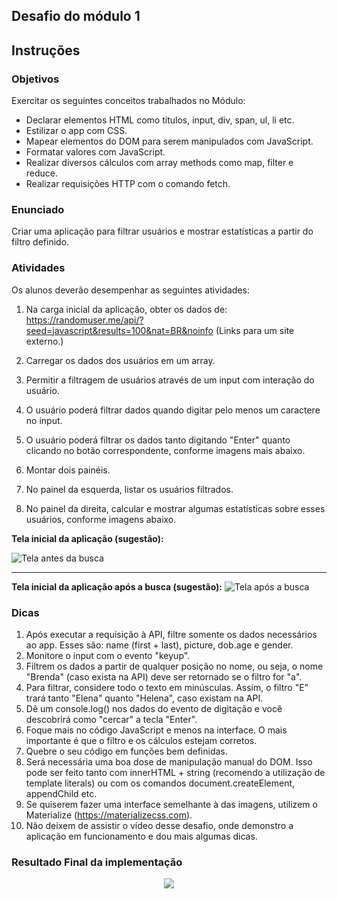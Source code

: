 ## Desafio do módulo 1

## Instruções

### Objetivos

Exercitar os seguintes conceitos trabalhados no Módulo:

- Declarar elementos HTML como títulos, input, div, span, ul, li etc.
- Estilizar o app com CSS.
- Mapear elementos do DOM para serem manipulados com JavaScript.
- Formatar valores com JavaScript.
- Realizar diversos cálculos com array methods como map, filter e reduce.
- Realizar requisições HTTP com o comando fetch.

### Enunciado

Criar uma aplicação para filtrar usuários e mostrar estatísticas a partir do filtro definido.

### Atividades

Os alunos deverão desempenhar as seguintes atividades:

1. Na carga inicial da aplicação, obter os dados de: https://randomuser.me/api/?seed=javascript&results=100&nat=BR&noinfo (Links para um site externo.)

2. Carregar os dados dos usuários em um array.

3. Permitir a filtragem de usuários através de um input com interação do usuário.

4. O usuário poderá filtrar dados quando digitar pelo menos um caractere no input.
5. O usuário poderá filtrar os dados tanto digitando "Enter" quanto clicando no botão correspondente, conforme imagens mais abaixo.

6. Montar dois painéis.

7. No painel da esquerda, listar os usuários filtrados.

8. No painel da direita, calcular e mostrar algumas estatísticas sobre esses usuários, conforme 
imagens abaixo.

**Tela inicial da aplicação (sugestão):**

![Tela antes da busca](/assets/tela_inicio_d1.png)

<hr />

**Tela inicial da aplicação após a busca (sugestão):**
![Tela após a busca](/assets/tela_busca_d1.png)

### Dicas

1. Após executar a requisição à API, filtre somente os dados necessários ao app. Esses são: name (first + last), picture, dob.age e gender.
2. Monitore o input com o evento "keyup".
3. Filtrem os dados a partir de qualquer posição no nome, ou seja, o nome "Brenda" (caso exista na API) deve ser retornado se o filtro for "a".
4. Para filtrar, considere todo o texto em minúsculas. Assim, o filtro "E" trará tanto "Elena" quanto "Helena", caso existam na API.
5. Dê um console.log() nos dados do evento de digitação e você descobrirá como "cercar" a tecla "Enter".
6. Foque mais no código JavaScript e menos na interface. O mais importante é que o filtro e os cálculos estejam corretos.
7. Quebre o seu código em funções bem definidas.
8. Será necessária uma boa dose de manipulação manual do DOM. Isso pode ser feito tanto com innerHTML + string (recomendo a utilização de template literals) ou com os comandos document.createElement, appendChild etc.
9. Se quiserem fazer uma interface semelhante à das imagens, utilizem o Materialize (https://materializecss.com).
10. Não deixem de assistir o vídeo desse desafio, onde demonstro a aplicação em funcionamento e dou mais algumas dicas.

### Resultado Final da implementação

<div style="text-align:center"><img src="/assets/" /></div>